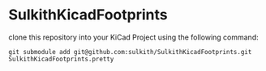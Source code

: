 # SulkithKicadFootprints
clone this repository into your KiCad Project using the following command:
```
git submodule add git@github.com:sulkith/SulkithKicadFootprints.git SulkithKicadFootprints.pretty
```
